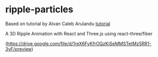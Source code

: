 # ripple-particles
Based on tutorial by Alvan Caleb Arulandu [tutorial](https://www.youtube.com/watch?v=wRmeFtRkF-8&t=18s)

A 3D Ripple Animation with React and Three.js using react-three/fiber

(https://drive.google.com/file/d/1reX6FyKfrOQzKiSeMMSTetMz5RR1-3yF/preview)